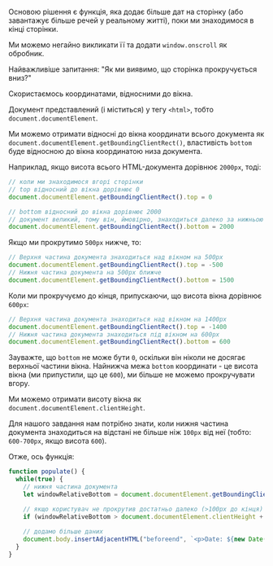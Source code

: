 Основою рішення є функція, яка додає більше дат на сторінку (або завантажує більше речей у реальному житті), поки ми знаходимося в кінці сторінки.

Ми можемо негайно викликати її та додати `window.onscroll` як обробник.

Найважливіше запитання: "Як ми виявимо, що сторінка прокручується вниз?"

Скористаємось координатами, відносними до вікна.

Документ представлений (і міститься) у тегу `<html>`, тобто `document.documentElement`.

Ми можемо отримати відносні до вікна координати всього документа як `document.documentElement.getBoundingClientRect()`, властивість `bottom` буде відносною до вікна координатою низа документа.

Наприклад, якщо висота всього HTML-документа дорівнює `2000px`, тоді:

```js
// коли ми знаходимося вгорі сторінки
// top відносний до вікна дорівнює 0
document.documentElement.getBoundingClientRect().top = 0

// bottom відносний до вікна дорівнює 2000
// документ великий, тому він, ймовірно, знаходиться далеко за нижньою частиною вікна
document.documentElement.getBoundingClientRect().bottom = 2000
```

Якщо ми прокрутимо `500px` нижче, то:

```js
// Верхня частина документа знаходиться над вікном на 500px
document.documentElement.getBoundingClientRect().top = -500
// Нижня частина документа на 500px ближче
document.documentElement.getBoundingClientRect().bottom = 1500
```

Коли ми прокручуємо до кінця, припускаючи, що висота вікна дорівнює `600px`:


```js
// Верхня частина документа знаходиться над вікном на 1400px
document.documentElement.getBoundingClientRect().top = -1400
// Нижня частина документа знаходиться під вікном на 600px
document.documentElement.getBoundingClientRect().bottom = 600
```

Зауважте, що `bottom` не може бути `0`, оскільки він ніколи не досягає верхньої частини вікна. Найнижча межа `bottom` координати - це висота вікна (ми припустили, що це `600`), ми більше не можемо прокручувати вгору. 

Ми можемо отримати висоту вікна як `document.documentElement.clientHeight`.

Для нашого завдання нам потрібно знати, коли нижня частина документа знаходиться на відстані не більше ніж `100px` від неї (тобто: `600-700px`, якщо висота `600`).

Отже, ось функція:

```js
function populate() {
  while(true) {
    // нижня частина документа
    let windowRelativeBottom = document.documentElement.getBoundingClientRect().bottom;

    // якщо користувач не прокрутив достатньо далеко (>100px до кінця)
    if (windowRelativeBottom > document.documentElement.clientHeight + 100) break;
    
    // додамо більше даних
    document.body.insertAdjacentHTML("beforeend", `<p>Date: ${new Date()}</p>`);
  }
}
```
